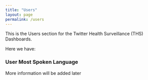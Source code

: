 ```yaml
---
title: "Users"
layout: page
permalink: /users
---
```


This is the Users section for the Twitter Health Surveillance (THS) Dashboards.

Here we have:

### User Most Spoken Language

<!-- ![](assets/most_spoken_languages.png)

![](assets/language_pie.png) -->

More information will be added later
